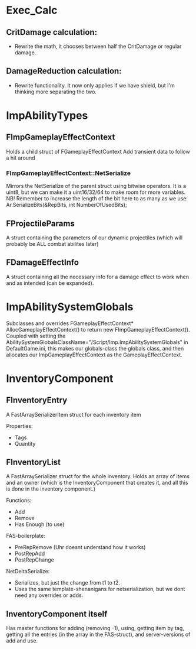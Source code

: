 
# Exec_Calc

## CritDamage calculation:
- Rewrite the math, it chooses between half the CritDamage or regular damage.

## DamageReduction calculation:
- Rewrite functionality. It now only applies if we have shield, but I'm thinking more separating the two.

# ImpAbilityTypes

## FImpGameplayEffectContext
Holds a child struct of FGameplayEffectContext
Add transient data to follow a hit around

### FImpGameplayEffectContext::NetSerialize
Mirrors the NetSerialize of the parent struct using bitwise operators. It is a uint8, but we can make it a uint16/32/64 to make room for more variables.
NB! Remember to increase the length of the bit here to as many as we use:
	Ar.SerializeBits(&RepBits, int NumberOfUsedBits);

## FProjectileParams
A struct containing the parameters of our dynamic projectiles (which will probably be ALL combat abilites later)

## FDamageEffectInfo
A struct containing all the necessary info for a damage effect to work when and as intended (can be expanded).

# ImpAbilitySystemGlobals
Subclasses and overrides FGameplayEffectContext* AllocGameplayEffectContext() to return new FImpGameplayEffectContext(). 
Coupled with setting the AbilitySystemGlobalsClassName="/Script/Imp.ImpAbilitySystemGlobals" in DefaultGame.ini, this makes our globals-class the globals class, and then allocates our ImpGameplayEffectContext as the GameplayEffectContext.

# InventoryComponent

## FInventoryEntry
A FastArraySerializerItem struct for each inventory item

Properties:
- Tags
- Quantity

## FInventoryList
A FastArraySerializer struct for the whole inventory. Holds an array of items and an owner (which is the InventoryComponent that creates it, and all this is done in the inventory component.)

Functions:
- Add
- Remove
- Has Enough (to use)

FAS-boilerplate:
- PreRepRemove (Uhr doesnt understand how it works)
- PostRepAdd
- PostRepChange

NetDeltaSerialize:
- Serializes, but just the change from t1 to t2.
- Uses the same template-shenanigans for netserialization, but we dont need any overrides or adds.

## InventoryComponent itself
Has master functions for adding (removing -1), using, getting item by tag, getting all the entries (in the array in the FAS-struct), and server-versions of add and use.

# 